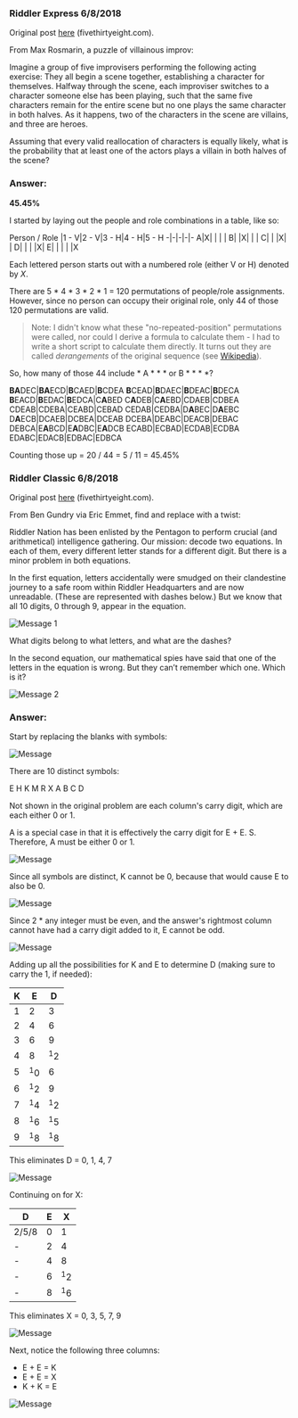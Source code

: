 ### Riddler Express 6/8/2018

Original post [here](https://fivethirtyeight.com/features/the-case-of-the-smudged-secret-message/) (fivethirtyeight.com).

From Max Rosmarin, a puzzle of villainous improv:

Imagine a group of five improvisers performing the following acting exercise: They all begin a scene together, establishing a character for themselves. Halfway through the scene, each improviser switches to a character someone else has been playing, such that the same five characters remain for the entire scene but no one plays the same character in both halves. As it happens, two of the characters in the scene are villains, and three are heroes.

Assuming that every valid reallocation of characters is equally likely, what is the probability that at least one of the actors plays a villain in both halves of the scene?

### Answer:

**45.45%**

I started by laying out the people and role combinations in a table, like so:

Person / Role  |1 - V|2 - V|3 - H|4 - H|5 - H
-|-|-|-|-
A|X| | | | 
B| |X| | | 
C| | |X| | 
D| | | |X| 
E| | | | |X

Each lettered person starts out with a numbered role (either V or H) denoted by *X*.

There are 5 * 4 * 3 * 2 * 1 = 120 permutations of people/role assignments. However, since no person can occupy their original role, only 44 of those 120 permutations are valid. 

> Note: I didn't know what these "no-repeated-position" permutations were called, nor could I derive a formula to calculate them - I had to write a short script to calculate them directly. It turns out they are called *derangements* of the original sequence (see [Wikipedia](https://en.wikipedia.org/wiki/Derangement)).

So, how many of those 44 include * A * * * or B * * * *?

**BA**DEC|**BA**ECD|**B**CAED|**B**CDEA 
**B**CEAD|**B**DAEC|**B**DEAC|**B**DECA
**B**EACD|**B**EDAC|**B**EDCA|C**A**BED
C**A**DEB|C**A**EBD|CDAEB|CDBEA
CDEAB|CDEBA|CEABD|CEBAD
CEDAB|CEDBA|D**A**BEC|D**A**EBC
D**A**ECB|DCAEB|DCBEA|DCEAB
DCEBA|DEABC|DEACB|DEBAC
DEBCA|E**A**BCD|E**A**DBC|E**A**DCB
ECABD|ECBAD|ECDAB|ECDBA
EDABC|EDACB|EDBAC|EDBCA

Counting those up = 20 / 44 = 5 / 11 = 45.45%

### Riddler Classic 6/8/2018

Original post [here](https://fivethirtyeight.com/features/the-case-of-the-smudged-secret-message/) (fivethirtyeight.com).

From Ben Gundry via Eric Emmet, find and replace with a twist:

Riddler Nation has been enlisted by the Pentagon to perform crucial (and arithmetical) intelligence gathering. Our mission: decode two equations. In each of them, every different letter stands for a different digit. But there is a minor problem in both equations.

In the first equation, letters accidentally were smudged on their clandestine journey to a safe room within Riddler Headquarters and are now unreadable. (These are represented with dashes below.) But we know that all 10 digits, 0 through 9, appear in the equation.

![Message 1](message1.png)

What digits belong to what letters, and what are the dashes?

In the second equation, our mathematical spies have said that one of the letters in the equation is wrong. But they can’t remember which one. Which is it?

![Message 2](message2.png)

### Answer:

Start by replacing the blanks with symbols:

![Message](message3.PNG)

There are 10 distinct symbols:

E H K M R X A B C D

Not shown in the original problem are each column's carry digit, which are each either 0 or 1.

A is a special case in that it is effectively the carry digit for E + E. S. Therefore, A must be either 0 or 1.

![Message](step2.PNG)

Since all symbols are distinct, K cannot be 0, because that would cause E to also be 0.

![Message](step3.PNG)

Since 2 * any integer must be even, and the answer's rightmost column cannot have had a carry digit added to it, E cannot be odd.

![Message](step4.PNG)

Adding up all the possibilities for K and E to determine D (making sure to carry the 1, if needed):

K|E|D
-|-|-
1|2|3
2|4|6
3|6|9
4|8|<sup>1</sup>2
5|<sup>1</sup>0|6
6|<sup>1</sup>2|9
7|<sup>1</sup>4|<sup>1</sup>2
8|<sup>1</sup>6|<sup>1</sup>5
9|<sup>1</sup>8|<sup>1</sup>8

This eliminates D = 0, 1, 4, 7

![Message](step5.PNG)

Continuing on for X:

D|E|X
-|-|-
2/5/8|0|1
-|2|4
-|4|8
-|6|<sup>1</sup>2
-|8|<sup>1</sup>6

This eliminates X = 0, 3, 5, 7, 9

![Message](step6.png)

Next, notice the following three columns:

- E + E = K
- E + E = X
- K + K = E

![Message](step7.png)
